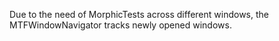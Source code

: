 Due to the need of MorphicTests across different windows, the MTFWindowNavigator tracks newly opened windows. 